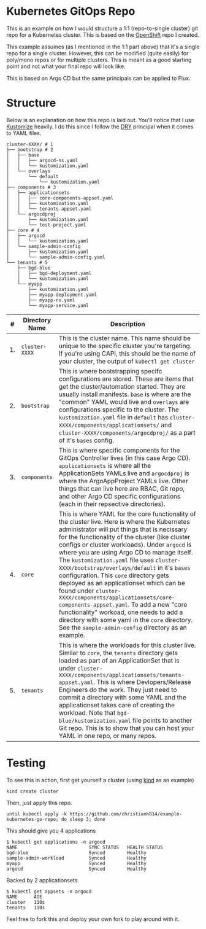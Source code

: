 # Kubernetes GitOps Repo

This is an example on how I would structure a 1:1 (repo-to-single cluster)
git repo for a Kubernetes cluster. This is based on the [OpenShift](https://github.com/christianh814/example-openshift-go-repo)
repo I created.

This example assumes (as I mentioned in the 1:1 part above) that it's a
single repo for a single cluster. However, this can be modified (quite
easily) for poly/mono repos or for multiple clusters. This is meant as
a good starting point and not what your final repo will look like.

This is based on Argo CD but the same principals can be applied to Flux.

# Structure

Below is an explanation on how this repo is laid out. You'll notice
that I use [Kustomize](https://kustomize.io/) heavily. I do this since I
follow the [DRY](https://en.wikipedia.org/wiki/Don%27t_repeat_yourself)
principal when it comes to YAML files.

```shell
cluster-XXXX/ # 1
├── bootstrap # 2
│   ├── base
│   │   ├── argocd-ns.yaml
│   │   └── kustomization.yaml
│   └── overlays
│       └── default
│           └── kustomization.yaml
├── components # 3
│   ├── applicationsets
│   │   ├── core-components-appset.yaml
│   │   ├── kustomization.yaml
│   │   └── tenants-appset.yaml
│   └── argocdproj
│       ├── kustomization.yaml
│       └── test-project.yaml
├── core # 4
│   ├── argocd
│   │   └── kustomization.yaml
│   └── sample-admin-config
│       ├── kustomization.yaml
│       └── sample-admin-config.yaml
└── tenants # 5
    ├── bgd-blue
    │   ├── bgd-deployment.yaml
    │   └── kustomization.yaml
    └── myapp
        ├── kustomization.yaml
        ├── myapp-deployment.yaml
        ├── myapp-ns.yaml
        └── myapp-service.yaml
```

|#|Directory Name|Description|
|---|----------------|-----------------|
| 1. |`cluster-XXXX`| This is the cluster name. This name should be unique to the specific cluster you're targeting. If you're using CAPI, this should be the name of your cluster, the output of `kubectl get cluster`|
| 2. | `bootstrap` | This is where bootstrapping specifc configurations are stored. These are items that get the cluster/automation started. They are usually install manifests. `base` is where are the "common" YAML would live and `overlays` are configurations specific to the cluster. The `kustomization.yaml` file in `default` has `cluster-XXXX/components/applicationsets/` and `cluster-XXXX/components/argocdproj/` as a part of it's `bases` config.|
| 3. | `components` | This is where specific components for the GitOps Controller lives (in this case Argo CD). `applicationsets` is where all the ApplicationSets YAMLs live and `argocdproj` is where the ArgoAppProject YAMLs live. Other things that can live here are RBAC, Git repo, and other Argo CD specific configurations (each in their repsective directories).|
| 4. | `core` | This is where YAML for the core functionality of the cluster live. Here is where the Kubernetes administrator will put things that is necissary for the functionality of the cluster (like cluster configs or cluster workloads). Under `argocd` is where you are using Argo CD to manage itself. The `kustomization.yaml` file uses `cluster-XXXX/bootstrap/overlays/default` in it's `bases` configuration. This `core` directory gets deployed as an applicationset which can be found under `cluster-XXXX/components/applicationsets/core-components-appset.yaml`. To add a new "core functionality" workoad, one needs to add a directory with some yaml in the `core` directory. See the `sample-admin-config` directory as an example.|
| 5. | `tenants` | This is where the workloads for this cluster live. Similar to `core`, the `tenants` directory gets loaded as part of an ApplicationSet that is under `cluster-XXXX/components/applicationsets/tenants-appset.yaml`. This is where Devlopers/Release Engineers do the work. They just need to commit a directory with some YAML and the applicationset takes care of creating the workload. Note that `bgd-blue/kustomization.yaml` file points to another Git repo. This is to show that you can host your YAML in one repo, or many repos.|

# Testing

To see this in action, first get yourself a cluster (using [kind](kind.sigs.k8s.io/) as an example)

```shell
kind create cluster
```

Then, just apply this repo.

```shell
until kubectl apply -k https://github.com/christianh814/example-kubernetes-go-repo; do sleep 3; done
```

This should give you 4 applications

```shell
$ kubectl get applications -n argocd
NAME                          SYNC STATUS   HEALTH STATUS
bgd-blue                      Synced        Healthy
sample-admin-workload         Synced        Healthy
myapp                         Synced        Healthy
argocd                        Synced        Healthy
```

Backed by 2 applicationsets

```shell
$ kubectl get appsets -n argocd
NAME      AGE
cluster   110s
tenants   110s
```

Feel free to fork this and deploy your own fork to play around with it.
